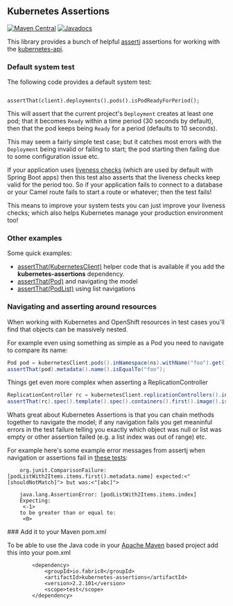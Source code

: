 ## Kubernetes Assertions

[![Maven Central](https://maven-badges.herokuapp.com/maven-central/io.fabric8/kubernetes-assertions/badge.svg?style=flat-square)](https://maven-badges.herokuapp.com/maven-central/io.fabric8/kubernetes-assertions/)
[![Javadocs](http://www.javadoc.io/badge/io.fabric8/kubernetes-assertions.svg?color=blue)](http://www.javadoc.io/doc/io.fabric8/kubernetes-assertions)

This library provides a bunch of helpful [assertj](http://joel-costigliola.github.io/assertj/) assertions for working with the [kubernetes-api](https://github.com/fabric8io/fabric8/tree/master/components/kubernetes-api).

### Default system test

The following code provides a default system test:

```
             assertThat(client).deployments().pods().isPodReadyForPeriod();
```

This will assert that the current project's `Deployment` creates at least one pod; that it becomes `Ready` within a time period (30 seconds by default), then that the pod keeps being `Ready` for a period (defaults to 10 seconds).

This may seem a fairly simple test case; but it catches most errors with the `Deployment` being invalid or failing to start; the pod starting then failing due to some configuration issue etc.

If your application uses [liveness checks](http://kubernetes.io/docs/user-guide/liveness/) (which are used by default with Spring Boot apps) then this test also asserts that the liveness checks keep valid for the period too. So if your application fails to connect to a database or your Camel route fails to start a route or whatever; then the test fails!

This means to improve your system tests you can just improve your liveness checks; which also helps Kubernetes manage your production environment too!

### Other examples

Some quick examples:

* [assertThat(KubernetesClient)](https://github.com/fabric8io/fabric8/blob/master/components/kubernetes-assertions/src/test/java/io/fabric8/kubernetes/assertions/Example.java#L38) helper code that is available if you add the **kubernetes-assertions** dependency.
* [assertThat(Pod)](https://github.com/fabric8io/fabric8/blob/master/components/kubernetes-assertions/src/test/java/io/fabric8/kubernetes/assertions/ExampleTest.java#L49-L50) and navigating the model 
* [assertThat(PodList)](https://github.com/fabric8io/fabric8/blob/master/components/kubernetes-assertions/src/test/java/io/fabric8/kubernetes/assertions/ExampleTest.java#L96-L102) using list navigations

### Navigating and asserting around resources

When working with Kubernetes and OpenShift resources in test cases you'll find that objects can be massively nested. 

For example even using something as simple as a Pod you need to navigate to compare its name:

```java
Pod pod = kubernetesClient.pods().inNamespace(ns).withName("foo").get();
assertThat(pod).metadata().name().isEqualTo("foo");
```

Things get even more complex when asserting a ReplicationController

```java
ReplicationController rc = kubernetesClient.replicationControllers().inNamespace(ns).withName("foo").get();
assertThat(rc).spec().template().spec().containers().first().image().isEqualTo("someDockerImageName");
```

Whats great about Kubernetes Assertions is that you can chain methods together to navigate the model; if any navigation fails you get meaninful errors in the test failure telling you exactly which object was null or list was empty or other assertion failed (e.g. a list index was out of range) etc.

For example here's some example error messages from assertj when navigation or assertions fail in [these tests](https://github.com/fabric8io/fabric8/blob/master/components/kubernetes-assertions/src/test/java/io/fabric8/kubernetes/assertions/ExampleTest.java#L111-L123):

```
    org.junit.ComparisonFailure: [podListWith2Items.items.first().metadata.name] expected:<"[shouldNotMatch]"> but was:<"[abc]">
    
    java.lang.AssertionError: [podListWith2Items.items.index]
    Expecting:
     <-1>
    to be greater than or equal to:
     <0>
```
                                
### Add it to your Maven pom.xml

To be able to use the Java code in your [Apache Maven](http://maven.apache.org/) based project add this into your pom.xml

            <dependency>
                <groupId>io.fabric8</groupId>
                <artifactId>kubernetes-assertions</artifactId>
                <version>2.2.101</version>
                <scope>test</scope>
            </dependency>
